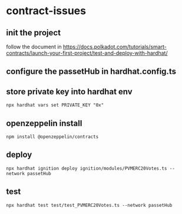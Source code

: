 # contract-issues

## init the project

follow the document in https://docs.polkadot.com/tutorials/smart-contracts/launch-your-first-project/test-and-deploy-with-hardhat/

## configure the passetHub in hardhat.config.ts

## store private key into hardhat env

```shell
npx hardhat vars set PRIVATE_KEY "0x"
```

## openzeppelin install

```shell
npm install @openzeppelin/contracts
```

## deploy

```shell
npx hardhat ignition deploy ignition/modules/PVMERC20Votes.ts --network passetHub
```

## test

```shell
npx hardhat test test/test_PVMERC20Votes.ts --network passetHub
```

